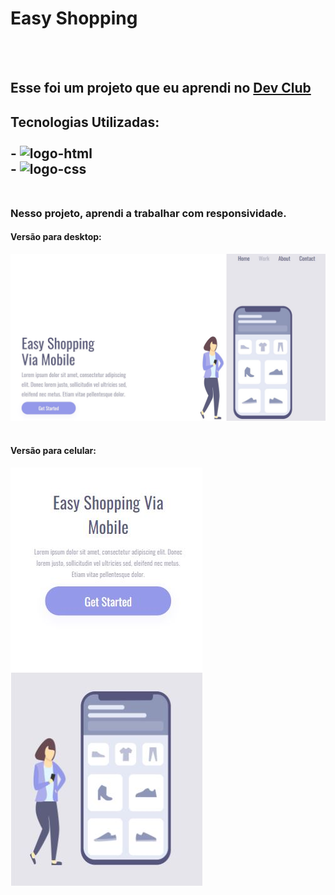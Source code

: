 <h1>Easy Shopping</h1>
<br>
<br>
<h2>Esse foi um projeto que eu aprendi no <a href="https://rodolfomori.com.br/devclub">Dev Club</a></h2>

<h2>Tecnologias Utilizadas:
  <br>
  <br>
- <img src="https://img.shields.io/badge/HTML-239120?style=for-the-badge&logo=html5&logoColor=white" alt="logo-html"/>
  <br>
- <img src="https://img.shields.io/badge/CSS-239120?&style=for-the-badge&logo=css3&logoColor=white" alt="logo-css"/>
  <br>
  <br>
  <h3>Nesso projeto, aprendi a trabalhar com responsividade.</h3>
  
  <h4> Versão para desktop:</h4>
  
<img src="https://github.com/ziribeiro/easy-shopping/blob/master/assets/img-pc.JPG?raw=true" alt="tela-desktop"/>
<br>
<br>
  <h4> Versão para celular:</h4>
 <img src="https://github.com/ziribeiro/easy-shopping/blob/master/assets/img-phone.JPG?raw=true" alt="tela-celular"/>
